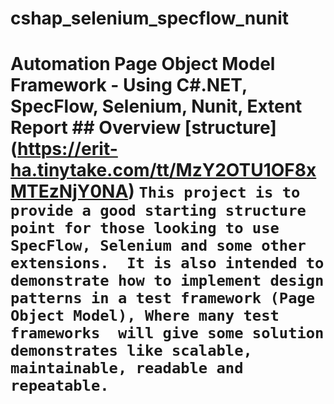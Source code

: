 # cshap_selenium_specflow_nunit
# Automation Page Object Model Framework - Using C#.NET, SpecFlow, Selenium, Nunit, Extent Report ## Overview [structure] (https://erit-ha.tinytake.com/tt/MzY2OTU1OF8xMTEzNjY0NA)  ``` This project is to provide a good starting structure point for those looking to use SpecFlow, Selenium and some other extensions.  It is also intended to demonstrate how to implement design patterns in a test framework (Page Object Model), Where many test frameworks  will give some solution demonstrates like scalable, maintainable, readable and repeatable. ```
